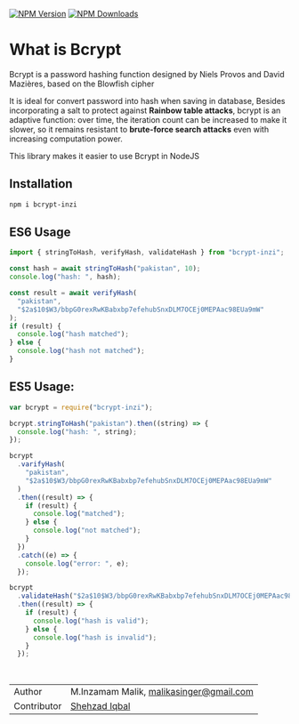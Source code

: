 [![NPM Version][npm-version-image]][npm-url]
[![NPM Downloads][npm-downloads-image]][npm-url]

[npm-downloads-image]: https://badgen.net/npm/dy/bcrypt-inzi
[npm-url]: https://npmjs.org/package/bcrypt-inzi
[npm-version-image]: https://badgen.net/npm/v/bcrypt-inzi

# What is Bcrypt

Bcrypt is a password hashing function designed by Niels Provos and David Mazières, based on the Blowfish cipher

It is ideal for convert password into hash when saving in database, Besides incorporating a salt to protect against **Rainbow table attacks**, bcrypt is an adaptive function: over time, the iteration count can be increased to make it slower, so it remains resistant to **brute-force search attacks** even with increasing computation power.

This library makes it easier to use Bcrypt in NodeJS

## Installation

```bash
npm i bcrypt-inzi
```

## ES6 Usage

```js
import { stringToHash, verifyHash, validateHash } from "bcrypt-inzi";

const hash = await stringToHash("pakistan", 10);
console.log("hash: ", hash);

const result = await verifyHash(
  "pakistan",
  "$2a$10$W3/bbpG0rexRwKBabxbp7efehubSnxDLM7OCEj0MEPAac98EUa9mW"
);
if (result) {
  console.log("hash matched");
} else {
  console.log("hash not matched");
}
```

## ES5 Usage:

```js
var bcrypt = require("bcrypt-inzi");

bcrypt.stringToHash("pakistan").then((string) => {
  console.log("hash: ", string);
});

bcrypt
  .varifyHash(
    "pakistan",
    "$2a$10$W3/bbpG0rexRwKBabxbp7efehubSnxDLM7OCEj0MEPAac98EUa9mW"
  )
  .then((result) => {
    if (result) {
      console.log("matched");
    } else {
      console.log("not matched");
    }
  })
  .catch((e) => {
    console.log("error: ", e);
  });

bcrypt
  .validateHash("$2a$10$W3/bbpG0rexRwKBabxbp7efehubSnxDLM7OCEj0MEPAac98EUa9mW")
  .then((result) => {
    if (result) {
      console.log("hash is valid");
    } else {
      console.log("hash is invalid");
    }
  });
```

<br>

|             |                                                                          |
| ----------- | ------------------------------------------------------------------------ |
| Author      | M.Inzamam Malik, [malikasinger@gmail.com](mailto:malikasinger@gmail.com) |
| Contributor | [Shehzad Iqbal](https://github.com/shehza-d)                             |
